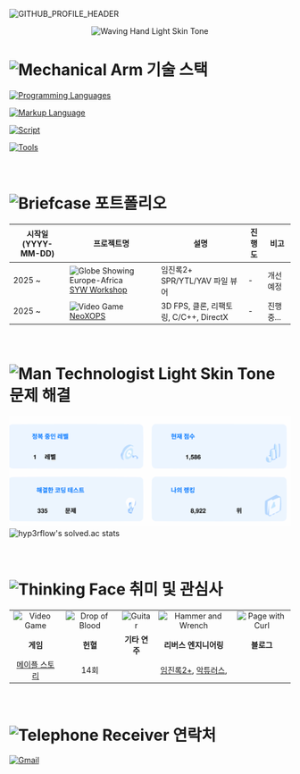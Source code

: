 ![GITHUB_PROFILE_HEADER](https://capsule-render.vercel.app/api?type=waving&height=300&color=gradient&text=bugtopia's%20Github!!!&textBg=false&animation=scaleIn)

<div align="center">
  <img src="https://raw.githubusercontent.com/Tarikul-Islam-Anik/Animated-Fluent-Emojis/master/Emojis/Hand%20gestures/Waving%20Hand%20Light%20Skin%20Tone.png" alt="Waving Hand Light Skin Tone" width="128" height="128" loading="lazy"/>
</div>

# <img src="https://raw.githubusercontent.com/Tarikul-Islam-Anik/Animated-Fluent-Emojis/master/Emojis/Hand%20gestures/Mechanical%20Arm.png" alt="Mechanical Arm" width="24" height="24" /> 기술 스택
<div>

  [![Programming Languages](https://skillicons.dev/icons?i=c,cpp,cs,java,js,py)](https://skillicons.dev "프로그래밍 언어")
  
  [![Markup Language](https://skillicons.dev/icons?i=html,css,md)](https://skillicons.dev "마크업 언어")
  
  [![Script](https://skillicons.dev/icons?i=lua)](https://skillicons.dev "스크립트 언어")
  
  [![Tools](https://skillicons.dev/icons?i=figma,git,notion,vscode)](https://skillicons.dev "도구")
  
</div>

<br>

# <img src="https://raw.githubusercontent.com/Tarikul-Islam-Anik/Animated-Fluent-Emojis/master/Emojis/Objects/Briefcase.png" alt="Briefcase" width="24" height="24" loading="lazy" /> 포트폴리오
<table>
  <thead>
    <tr>
      <th>시작일(YYYY-MM-DD)</th>
      <th>프로젝트명</th>
      <th>설명</th>
      <th>진행도</th>
      <th>비고</th>
    </tr>
  <tbody>
    <tr>
      <td>2025 ~</td>
      <td><img src="https://raw.githubusercontent.com/Tarikul-Islam-Anik/Animated-Fluent-Emojis/master/Emojis/Travel%20and%20places/Globe%20Showing%20Europe-Africa.png" alt="Globe Showing Europe-Africa" width="16" height="16" loading="lazy" /> <a href="https://syw-kr.github.io/workshop/">SYW Workshop</a></td>
      <td>임진록2+ SPR/YTL/YAV 파일 뷰어</td>
      <td>-</td>
      <td>개선 예정</td>
    <tr>
      <td>2025 ~</td>
      <td><img src="https://raw.githubusercontent.com/Tarikul-Islam-Anik/Animated-Fluent-Emojis/master/Emojis/Activities/Video%20Game.png" alt="Video Game" width="16" height="16" loading="lazy" /> <a href="https://github.com/AN-NOYING/NeoXOPS">NeoXOPS</a></td>
      <td>3D FPS, 클론, 리팩토링, C/C++, DirectX</td>
      <td>-</td>
      <td>진행중...</td>
    </tr>
  </tbody>
</table>

<br>

# <img src="https://raw.githubusercontent.com/Tarikul-Islam-Anik/Animated-Fluent-Emojis/master/Emojis/People%20with%20professions/Man%20Technologist%20Light%20Skin%20Tone.png" alt="Man Technologist Light Skin Tone" width="24" height="24" loading="lazy" /> 문제 해결

![PROGRAMMERS](https://github.com/an-noying/github-programmers-rank/blob/master/lib/result.svg)
![hyp3rflow's solved.ac stats](https://github-readme-solvedac.hyp3rflow.vercel.app/api/?handle=annoying_kr)

<br>

# <img src="https://raw.githubusercontent.com/Tarikul-Islam-Anik/Animated-Fluent-Emojis/master/Emojis/Smilies/Thinking%20Face.png" alt="Thinking Face" width="24" height="24" loading="lazy" /> 취미 및 관심사
<table>
  <tbody align="center">
    <tr>
      <td><img src="https://raw.githubusercontent.com/Tarikul-Islam-Anik/Animated-Fluent-Emojis/master/Emojis/Activities/Video%20Game.png" alt="Video Game" width="48" height="48" loading="lazy" /></td>
      <td><img src="https://raw.githubusercontent.com/Tarikul-Islam-Anik/Animated-Fluent-Emojis/master/Emojis/Objects/Drop%20of%20Blood.png" alt="Drop of Blood" width="48" height="48" loading="lazy" /></td>
      <td><img src="https://raw.githubusercontent.com/Tarikul-Islam-Anik/Animated-Fluent-Emojis/master/Emojis/Objects/Guitar.png" alt="Guitar" width="48" height="48" loading="lazy" /></td>
      <td><img src="https://raw.githubusercontent.com/Tarikul-Islam-Anik/Animated-Fluent-Emojis/master/Emojis/Objects/Hammer%20and%20Wrench.png" alt="Hammer and Wrench" width="48" height="48" loading="lazy" /></td>
      <td><img src="https://raw.githubusercontent.com/Tarikul-Islam-Anik/Animated-Fluent-Emojis/master/Emojis/Objects/Page%20with%20Curl.png" alt="Page with Curl" width="48" height="48" loading="lazy" /></td>
    </tr>
    <tr>
      <td><b>게임</b></td>
      <td><b>헌혈</b></td>
      <td><b>기타 연주</b></td>
      <td><b>리버스 엔지니어링</b></td>
      <td><b>블로그</b></td>
    </tr>
    <tr>
      <td><a href="https://maplescouter.com/result?name=%EC%96%B4%EB%85%B8%EC%9E%89%EB%A0%8C&preset=00000">메이플 스토리</a></td>
      <td>14회</td>
      <td></td>
      <td>
        <a href="https://github.com/AN-NOYING/syw2plus">임진록2+</a>, 
        <a href="https://github.com/AN-NOYING/arcturus_format">악튜러스</a>, 
      </td>
      <td></td>
    </tr>
  </tbody>
</table>

<br>

# <img src="https://raw.githubusercontent.com/Tarikul-Islam-Anik/Animated-Fluent-Emojis/master/Emojis/Objects/Telephone%20Receiver.png" alt="Telephone Receiver" width="24" height="24" loading="lazy" /> 연락처
[![Gmail](https://img.shields.io/badge/Gmail-D14836?style=for-the-badge&logo=gmail&logoColor=white)](mailto:i.am.happy.kr@gmail.com)

<br>
